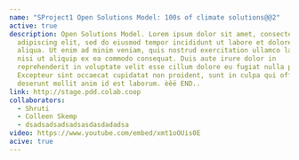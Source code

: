 ```yaml
---
name: "SProject1 Open Solutions Model: 100s of climate solutions@@2"
active: true
description: Open Solutions Model. Lorem ipsum dolor sit amet, consectetur
  adipiscing elit, sed do eiusmod tempor incididunt ut labore et dolore magna
  aliqua. Ut enim ad minim veniam, quis nostrud exercitation ullamco laboris
  nisi ut aliquip ex ea commodo consequat. Duis aute irure dolor in
  reprehenderit in voluptate velit esse cillum dolore eu fugiat nulla pariatur.
  Excepteur sint occaecat cupidatat non proident, sunt in culpa qui officia
  deserunt mollit anim id est laborum. èêë END..
link: http://stage.pdd.colab.coop
collaborators:
  - Shruti
  - Colleen Skemp
  - dsadsadsadsadsasdasdadadsa
video: https://www.youtube.com/embed/xmt1oOUis0E
acive: true
---
```

